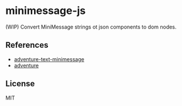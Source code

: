 # minimessage-js
(WIP) Convert MiniMessage strings ot json components to dom nodes.

## References
- [adventure-text-minimessage](https://github.com/KyoriPowered/adventure-text-minimessage)
- [adventure](https://github.com/KyoriPowered/adventure)

## License
MIT
